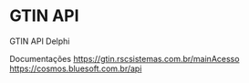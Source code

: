 # GTIN API
GTIN API Delphi


Documentações
https://gtin.rscsistemas.com.br/mainAcesso
https://cosmos.bluesoft.com.br/api
